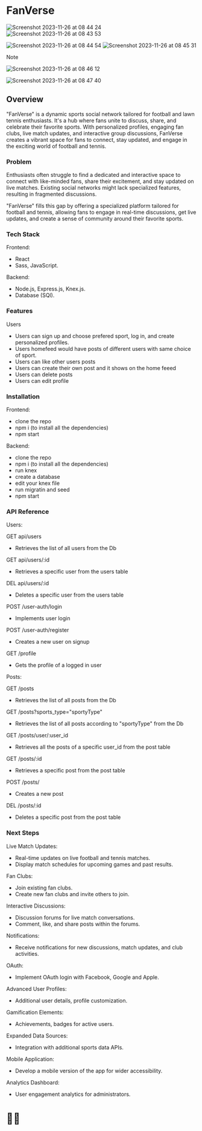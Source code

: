 # FanVerse

![Screenshot 2023-11-26 at 08 44 24](https://github.com/olusanyaJ/fanVerse-client/assets/145439880/fbb558ac-b461-44f5-b820-52672d30c81d) ![Screenshot 2023-11-26 at 08 43 53](https://github.com/olusanyaJ/fanVerse-client/assets/145439880/8e5ad672-98de-4df2-80d7-8ba2095b5afb) 

![Screenshot 2023-11-26 at 08 44 54](https://github.com/olusanyaJ/fanVerse-client/assets/145439880/584269aa-de2b-4940-87de-d5b742902a16) ![Screenshot 2023-11-26 at 08 45 31](https://github.com/olusanyaJ/fanVerse-client/assets/145439880/2e069a83-18ad-4b57-852c-ac598e22462d) 

Note

![Screenshot 2023-11-26 at 08 46 12](https://github.com/olusanyaJ/fanVerse-client/assets/145439880/9c852bdd-4a0b-40aa-86c0-130c2d1fc16a)

![Screenshot 2023-11-26 at 08 47 40](https://github.com/olusanyaJ/fanVerse-client/assets/145439880/8466ee74-a204-4e5b-85cd-0a96da1d6b51)



## Overview

"FanVerse" is a dynamic sports social network tailored for football and lawn tennis enthusiasts. It's a hub where fans unite to discuss, share, and celebrate their favorite sports. With personalized profiles, engaging fan clubs, live match updates, and interactive group discussions, FanVerse creates a vibrant space for fans to connect, stay updated, and engage in the exciting world of football and tennis.

### Problem

Enthusiasts often struggle to find a dedicated and interactive space to connect with like-minded fans, share their excitement, and stay updated on live matches. Existing social networks might lack specialized features, resulting in fragmented discussions.

"FanVerse" fills this gap by offering a specialized platform tailored for football and tennis, allowing fans to engage in real-time discussions, get live updates, and create a sense of community around their favorite sports.

### Tech Stack

Frontend:

- React
- Sass, JavaScript.

Backend:

- Node.js, Express.js, Knex.js.
- Database (SQl).

### Features

Users

- Users can sign up and choose prefered sport, log in, and create personalized profiles.
- Users homefeed would have posts of different users with same choice of sport.
- Users can like other users posts
- Users can create their own post and it shows on the home feeed
- Users can delete posts
- Users can edit profile

### Installation

Frontend:

- clone the repo
- npm i (to install all the dependencies)
- npm start

Backend:

- clone the repo
- npm i (to install all the dependencies)
- run knex
- create a database
- edit your knex file
- run migratin and seed
- npm start

### API Reference

Users:

GET api/users
  - Retrieves the list of all users from the Db

GET api/users/:id
  - Retrieves a specific user from the users table
    
DEL api/users/:id
  - Deletes a specific user from the users table

POST /user-auth/login
  - Implements user login

POST /user-auth/register
  - Creates a new user on signup

GET /profile
  - Gets the profile of a logged in user

Posts:

GET /posts
  - Retrieves the list of all posts from the Db
    
GET /posts?sports_type="sportyType"
  - Retrieves the list of all posts according to "sportyType" from the Db

GET /posts/user/:user_id
  - Retrieves all the posts of a specific user_id from the post table

GET /posts/:id
  - Retrieves a specific post from the post table

POST /posts/
  - Creates a new post

DEL /posts/:id
  - Deletes a specific post from the post table

### Next Steps

Live Match Updates:

- Real-time updates on live football and tennis matches.
- Display match schedules for upcoming games and past results.

Fan Clubs:

- Join existing fan clubs.
- Create new fan clubs and invite others to join.

Interactive Discussions:

- Discussion forums for live match conversations.
- Comment, like, and share posts within the forums.

Notifications:

- Receive notifications for new discussions, match updates, and club activities.

OAuth:

- Implement OAuth login with Facebook, Google and Apple.

Advanced User Profiles:

- Additional user details, profile customization.

Gamification Elements:

- Achievements, badges for active users.

Expanded Data Sources:

- Integration with additional sports data APIs.

Mobile Application:

- Develop a mobile version of the app for wider accessibility.

Analytics Dashboard:

- User engagement analytics for administrators.

# 🫶🏽
